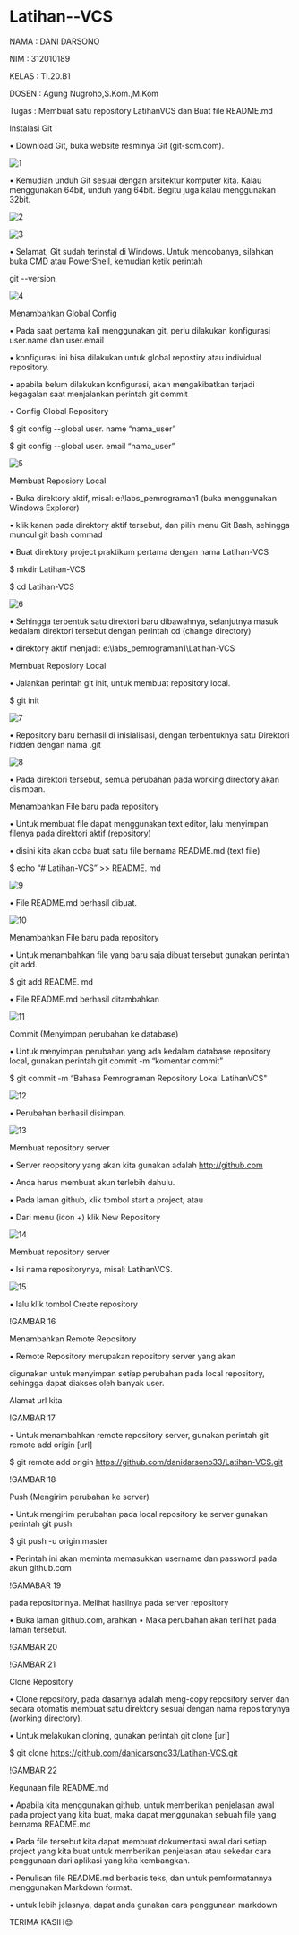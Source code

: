 # Latihan--VCS

NAMA : DANI DARSONO

NIM : 312010189

KELAS : TI.20.B1

DOSEN : Agung Nugroho,S.Kom.,M.Kom

Tugas : Membuat satu repository LatihanVCS dan Buat file README.md

Instalasi Git

• Download Git, buka website resminya Git (git-scm.com).
 
![1](https://user-images.githubusercontent.com/73014427/96397269-625e3b80-11f3-11eb-83b9-890209c0f048.png)


• Kemudian unduh Git sesuai dengan arsitektur komputer kita. Kalau menggunakan 64bit, unduh yang 64bit. Begitu juga kalau menggunakan 32bit.

![2](https://user-images.githubusercontent.com/73014427/96397756-6179d980-11f4-11eb-9f12-5866977ba06f.png)




![3](https://user-images.githubusercontent.com/73014427/96400866-195eb500-11fc-11eb-889f-c8aaf88706b6.png)



• Selamat, Git sudah terinstal di Windows. Untuk mencobanya, silahkan buka CMD atau PowerShell, kemudian ketik perintah



git --version

![4](https://user-images.githubusercontent.com/73014427/96402468-28476680-1200-11eb-9b66-5e84d08bab9e.png)



Menambahkan Global Config

• Pada saat pertama kali menggunakan git, perlu dilakukan konfigurasi user.name dan user.email

• konfigurasi ini bisa dilakukan untuk global repostiry atau individual repository.

• apabila belum dilakukan konfigurasi, akan mengakibatkan terjadi kegagalan saat menjalankan perintah git commit

• Config Global Repository

$ git config --global user. name “nama_user”

$ git config --global user. email “nama_user”


![5](https://user-images.githubusercontent.com/73014427/96402520-575dd800-1200-11eb-8cec-e00b486dad99.png)

Membuat Reposiory Local

• Buka direktory aktif, misal: e:\labs_pemrograman1 (buka menggunakan Windows Explorer)

• klik kanan pada direktory aktif tersebut, dan pilih menu Git Bash, sehingga muncul git bash commad

• Buat direktory project praktikum pertama dengan nama Latihan-VCS

$ mkdir Latihan-VCS

$ cd Latihan-VCS

 
![6](https://user-images.githubusercontent.com/73014427/96402620-92600b80-1200-11eb-9996-5182bb53277c.png)



• Sehingga terbentuk satu direktori baru dibawahnya, selanjutnya masuk kedalam direktori tersebut dengan perintah cd (change directory)

• direktory aktif menjadi: e:\labs_pemrograman1\Latihan-VCS

Membuat Reposiory Local

• Jalankan perintah git init, untuk membuat repository local.

$ git init

![7](https://user-images.githubusercontent.com/73014427/96402805-026e9180-1201-11eb-9a9e-074f67bcb9f1.png)



• Repository baru berhasil di inisialisasi, dengan terbentuknya satu Direktori hidden dengan nama .git 

![8](https://user-images.githubusercontent.com/73014427/96402895-31850300-1201-11eb-9a4e-e7e147854b4c.png)


• Pada direktori tersebut, semua perubahan pada working directory akan disimpan.

Menambahkan File baru pada repository

• Untuk membuat file dapat menggunakan text editor, lalu menyimpan filenya pada direktori aktif (repository)

• disini kita akan coba buat satu file bernama README.md (text file)

$ echo “# Latihan-VCS” >> README. md

![9](https://user-images.githubusercontent.com/73014427/96403191-e15a7080-1201-11eb-97fa-d1e92998c952.png)

• File README.md berhasil dibuat.

![10](https://user-images.githubusercontent.com/73014427/96403270-18c91d00-1202-11eb-9dbb-2e8c6b471499.png)



Menambahkan File baru pada repository

• Untuk menambahkan file yang baru saja dibuat tersebut gunakan perintah git add.

$ git add README. md

• File README.md berhasil ditambahkan

![11](https://user-images.githubusercontent.com/73014427/96403324-4b731580-1202-11eb-9849-f8aa0d79ed62.png)


Commit (Menyimpan perubahan ke database)

• Untuk menyimpan perubahan yang ada kedalam database repository local, gunakan perintah git commit -m “komentar commit”

$ git commit -m “Bahasa Pemrograman Repository Lokal LatihanVCS"

![12](https://user-images.githubusercontent.com/73014427/96403409-870ddf80-1202-11eb-8b0c-74e309711b76.png)


• Perubahan berhasil disimpan.

![13](https://user-images.githubusercontent.com/73014427/96403481-bd4b5f00-1202-11eb-9b1a-a9df3c990ecb.png)



Membuat repository server

• Server reopsitory yang akan kita gunakan adalah http://github.com

• Anda harus membuat akun terlebih dahulu.

• Pada laman github, klik tombol start a project, atau

• Dari menu (icon +) klik New Repository

![14](https://user-images.githubusercontent.com/73014427/96403574-f4ba0b80-1202-11eb-976d-68f9341dcaa6.png)


Membuat repository server

• Isi nama repositorynya, misal: LatihanVCS.


![15](https://user-images.githubusercontent.com/73014427/96403670-2337e680-1203-11eb-9662-c49b7c0b364f.png)


• lalu klik tombol Create repository


!GAMBAR 16

Menambahkan Remote Repository

• Remote Repository merupakan repository server yang akan

digunakan untuk menyimpan setiap perubahan pada local repository, sehingga dapat diakses oleh banyak user.

Alamat url kita

!GAMBAR 17

• Untuk menambahkan remote repository server, gunakan perintah git remote add origin [url]

$ git remote add origin https://github.com/danidarsono33/Latihan-VCS.git


!GAMBAR 18

Push (Mengirim perubahan ke server)

• Untuk mengirim perubahan pada local repository ke server gunakan perintah git push.

$ git push -u origin master

• Perintah ini akan meminta memasukkan username dan password pada akun github.com

!GAMABAR 19

pada repositorinya.
Melihat hasilnya pada server repository

• Buka laman github.com, arahkan
• Maka perubahan akan terlihat pada laman tersebut.

!GAMBAR 20

!GAMBAR 21

Clone Repository

• Clone repository, pada dasarnya adalah meng-copy repository server dan secara otomatis membuat satu direktory sesuai dengan nama repositorynya (working directory).

• Untuk melakukan cloning, gunakan perintah git clone [url]

$ git clone https://github.com/danidarsono33/Latihan-VCS.git

!GAMBAR 22



Kegunaan file README.md

• Apabila kita menggunakan github, untuk memberikan penjelasan awal pada project yang kita buat, maka dapat menggunakan sebuah file yang bernama README.md

• Pada file tersebut kita dapat membuat dokumentasi awal dari setiap project yang kita buat untuk memberikan penjelasan atau sekedar cara penggunaan dari aplikasi yang kita kembangkan.

• Penulisan file README.md berbasis teks, dan untuk pemformatannya menggunakan Markdown format.

• untuk lebih jelasnya, dapat anda gunakan cara penggunaan markdown

TERIMA KASIH😊

















